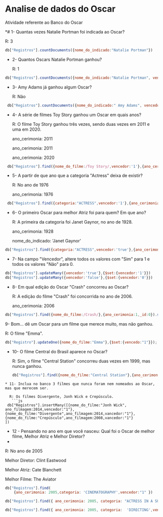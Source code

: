 
# Analise de dados do Oscar

 Atividade referente ao Banco do Oscar

*# 1- Quantas vezes Natalie Portman foi indicada ao Oscar?

   R: 3

```js
db["Registros"].countDocuments({nome_do_indicado:"Natalie Portman"})
```

* 2- Quantos Oscars Natalie Portman ganhou?

   R: 1

```js
db["Registros"].countDocuments({nome_do_indicado:"Natalie Portman", vencedor:'1'})
```

* 3- Amy Adams já ganhou algum Oscar?

   R: Não

```js
 db["Registros"].countDocuments({nome_do_indicado:" Amy Adams", vencedor:'0'})
```

* 4- A série de filmes Toy Story ganhou um Oscar em quais anos?

   R: O filme Toy Story ganhou três vezes, sendo duas vezes em 2011 e uma em 2020.

   ano_cerimonia: 2011

   ano_cerimonia: 2011

   ano_cerimonia: 2020

```js
 db["Registros"].find({nome_do_filme:/Toy Story/,vencedor:'1'},{ano_cerimonia:1,_id:0})
 ```

* 5- A partir de que ano que a categoria "Actress" deixa de existir?
 
   R: No ano de 1976

  ano_cerimonia: 1976

```js
 db["Registros"].find({categoria:"ACTRESS",vencedor:'1'},{ano_cerimonia:1,_id:0}).sort({ano_cerimonia:-1}).limit(1)
```

* 6- O primeiro Oscar para melhor Atriz foi para quem? Em que ano?

   R: A primeira da categoria foi Janet Gaynor, no ano de 1928.

   ano_cerimonia: 1928
  
   nome_do_indicado: 'Janet Gaynor'

```js
db["Registros"].find({categoria:"ACTRESS",vencedor:'true'},{ano_cerimonia:1,nome_do_indicado:1,_id:0}).sort({ano_cerimonia:1}).limi(1)
```

* 7- Na campo "Vencedor", altere todos os valores com "Sim" para 1 e todos os valores "Não" para 0.

```js
db["Registros"].updateMany({vencedor:'true'},{$set:{vencedor:'1'}})
db["Registros"].updateMany({vencedor:'false'},{$set:{vencedor:'0'}})
```


* 8- Em qual edição do Oscar "Crash" concorreu ao Oscar?

   R: A edição do filme "Crash" foi concorrida no ano de 2006.

   ano_cerimonia: 2006

```js
db["Registros"].find({nome_do_filme:/Crash/},{ano_cerimonia:1,_id:0}).sort({ano_cerimonia:-1}).limit(1)
```
 9- Bom... dê um Oscar para um filme que merece muito, mas não ganhou.

  R: O filme "Emma".
  ```js
  db["Registro"].updateOne({nome_do_filme:"Emma"},{$set:{vencedo:"1"}});
  ```

* 10- O filme Central do Brasil aparece no Oscar?

  R: Sim, o filme "Central Station" concorreu duas vezes em 1999, mas nunca ganhou.
  ```js
  db["Registros"].find({nome_do_filme:"Central Station"},{ano_cerimonia:1,_id:0}).sort({ano_cerimonia:-1}).pretty()
```
* 11- Inclua no banco 3 filmes que nunca foram nem nomeados ao Oscar, mas que merecem ser.

  R: Os filmes Divergente, Jonh Wick e Crepúsculo.
   ```js
 db["Registros"].insertMany([{nome_do_filme:"Jonh Wick", ano_filmagem:2014,vencedor:"1"},
{nome_do_filme:"Divergente",ano_filmagem:2014,vancedor:"1"},
{nome_do_filme:"Crepúsculo",ano_filmagem:2008,vancedor:"1"}
])

```

* 12 - Pensando no ano em que você nasceu: Qual foi o Oscar de melhor filme, Melhor Atriz e Melhor Diretor?
* 
 R: No ano de 2005

   Melhor Diretor: Clint Eastwood
  
   Melhor Atriz: Cate Blanchett
  
   Melhor Filme: The Aviator
  
```js
db["Registros"].find(
    {ano_cerimonia: 2005,categoria: 'CINEMATOGRAPHY',vencedor:"1" })

db["Registros"].find({ ano_cerimonia: 2005, categoria: "ACTRESS IN A SUPPORTING ROLE",vencedor:"1" })

db["Registros"].find({ ano_cerimonia: 2005, categoria:  'DIRECTING',vencedor:"1" })
```
